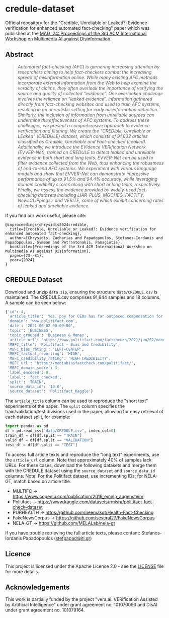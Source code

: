 # credule-dataset
Official repository for the "Credible, Unreliable or Leaked?: Evidence verification for enhanced automated fact-checking" paper which was published at the [MAD '24: Proceedings of the 3rd ACM International Workshop on Multimedia AI against Disinformation](https://dl.acm.org/doi/abs/10.1145/3643491.3660278). 

## Abstract
>*Automated fact-checking (AFC) is garnering increasing attention by researchers aiming to help fact-checkers combat the increasing spread of misinformation online. While many existing AFC methods incorporate external information from the Web to help examine the veracity of claims, they often overlook the importance of verifying the source and quality of collected “evidence”. One overlooked challenge involves the reliance on “leaked evidence”, information gathered directly from fact-checking websites and used to train AFC systems, resulting in an unrealistic setting for early misinformation detection. Similarly, the inclusion of information from unreliable sources can undermine the effectiveness of AFC systems. To address these challenges, we present a comprehensive approach to evidence verification and filtering. We create the “CREDible, Unreliable or LEaked” (CREDULE) dataset, which consists of 91,632 articles classified as Credible, Unreliable and Fact-checked (Leaked). Additionally, we introduce the EVidence VERification Network (EVVER-Net), trained on CREDULE to detect leaked and unreliable evidence in both short and long texts. EVVER-Net can be used to filter evidence collected from the Web, thus enhancing the robustness of end-to-end AFC systems. We experiment with various language models and show that EVVER-Net can demonstrate impressive performance of up to 91.5% and 94.4% accuracy, while leveraging domain credibility scores along with short or long texts, respectively. Finally, we assess the evidence provided by widely-used fact-checking datasets including LIAR-PLUS, MOCHEG, FACTIFY, NewsCLIPpings+ and VERITE, some of which exhibit concerning rates of leaked and unreliable evidence.*

If you find our work useful, please cite:
```
@inproceedings{chrysidis2024credible,
  title={Credible, Unreliable or Leaked?: Evidence verification for enhanced automated fact-checking},
  author={Chrysidis, Zacharias and Papadopoulos, Stefanos-Iordanis and Papadopoulos, Symeon and Petrantonakis, Panagiotis},
  booktitle={Proceedings of the 3rd ACM International Workshop on Multimedia AI against Disinformation},
  pages={73--81},
  year={2024}
}
```

## CREDULE Dataset

Download and unzip `data.zip`, ensuring the structure `data/CREDULE.csv` is maintained.
The CREDULE.csv comprises 91,644 samples and 18 columns. A sample can be seen below: 
```python
{'id': 4,
 'article_title': 'Yes, pay for CEOs has far outpaced compensation for average workers',
 'domain': 'www.politifact.com',
 'date': '2021-06-02 00:00:00',
 'topic': 'BUSINESS',
 'topic_grouped': 'Business & Money',
 'article_url': 'https://www.politifact.com/factchecks/2021/jun/02/mandela-barnes/yes-pay-ceos-has-far-outpaced-compensation-average/',
 'MBFC_title': 'Politifact – Bias and Credibility',
 'MBFC_bias_rating': 'LEFT-CENTER',
 'MBFC_factual_reporting': 'HIGH',
 'MBFC_credibility_rating': 'HIGH CREDIBILITY',
 'MBFC_url': 'https://mediabiasfactcheck.com/politifact/',
 'MBFC_domain_score': 3,
 'label_encoded': 0,
 'label': 'fact_checked',
 'split': 'TRAIN',
 'source_data_id': '10.0',
 'source_dataset': 'Politifact_Kaggle'}
```

The ```article_title``` column can be used to reproduce the "short text" experiments of the paper. 
The ```split``` column specifies the train/validation/test divisions used in the paper, allowing for easy retrieval of each dataset split, for example:
```python
import pandas as pd
df = pd.read_csv("data/CREDULE.csv", index_col=0)
train_df = df[df.split == "TRAIN"]
valid_df = df[df.split == "VALIDATION"]
test_df = df[df.split == "TEST"]
```

To access full article texts and reproduce the "long text" experiments, use the ```article_url``` column.  Note that approximately 40% of samples lack URLs. For these cases, download the following datasets and merge them with the CREDULE dataset using the ```source_dataset``` and ```source_data_id``` columns. Note: For the Politifact dataset, use incrementing IDs; for NELA-GT, match based on article title.
- MULTIFC -> https://www.copenlu.com/publication/2019_emnlp_augenstein/
- Politifact -> https://www.kaggle.com/datasets/rmisra/politifact-fact-check-dataset
- PUBHEALTH -> https://github.com/neemakot/Health-Fact-Checking
- FakeNewsCorpus -> https://github.com/several27/FakeNewsCorpus
- NELA-GT -> https://github.com/MELALab/nela-gt

If you have trouble retrieving the full article texts, please contant: Stefanos-Iordanis Papadopoulos (stefpapad@iti.gr) 

## Licence
This project is licensed under the Apache License 2.0 - see the [LICENSE](https://github.com/mever-team/credule-dataset/blob/main/LICENSE) file for more details.

## Acknowledgements
This work is partially funded by the project "vera.ai: VERification Assisted by Artificial Intelligence" under grant agreement no. 101070093 and DisAI under grant agreement no. 101079164.
